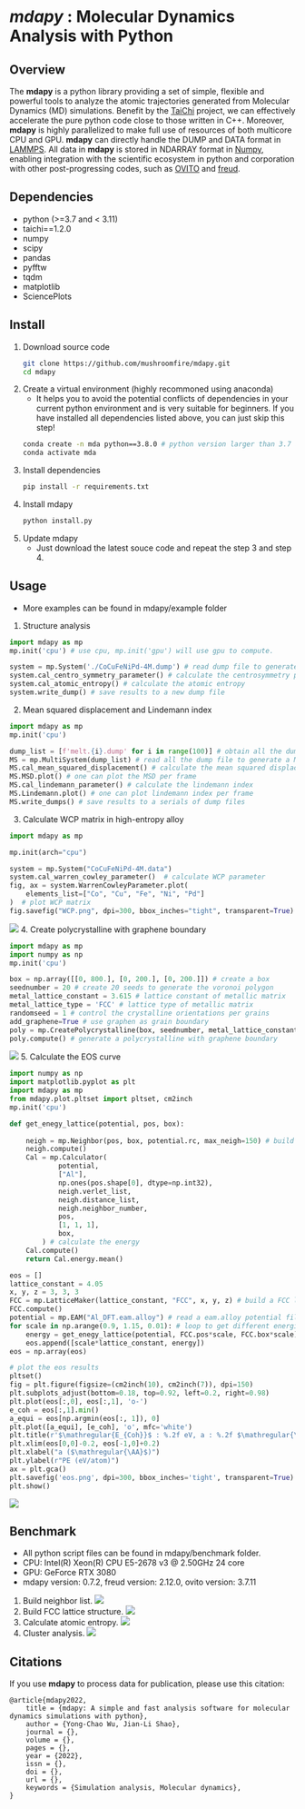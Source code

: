 # *mdapy* : Molecular Dynamics Analysis with Python
## Overview
The **mdapy** is a python library providing a set of simple, flexible and powerful tools to analyze the atomic trajectories generated from Molecular Dynamics (MD) simulations. Benefit by the [TaiChi](https://github.com/taichi-dev/taichi) project, we can effectively accelerate the pure python code close to those written in C++. Moreover, **mdapy** is highly parallelized to make full use of resources of both multicore CPU and GPU. **mdapy** can directly handle the DUMP and DATA format in [LAMMPS](https://www.lammps.org/). All data in **mdapy** is stored in NDARRAY format in [Numpy](https://numpy.org/), enabling integration with the scientific ecosystem in python and corporation with other post-progressing codes, such as [OVITO](https://www.ovito.org/) and [freud](https://github.com/glotzerlab/freud). 
## Dependencies
- python (>=3.7 and < 3.11)
- taichi==1.2.0
- numpy
- scipy
- pandas
- pyfftw
- tqdm
- matplotlib
- SciencePlots
## Install
1. Download source code
   ```bash
   git clone https://github.com/mushroomfire/mdapy.git
   cd mdapy 
   ```
2. Create a virtual environment (highly recommoned using anaconda)
   - It helps you to avoid the potential conflicts of dependencies in your current python environment and is very suitable for beginners. If you have installed all dependencies listed above, you can just skip this step!
   ```bash
   conda create -n mda python==3.8.0 # python version larger than 3.7 and lower than 3.11 is okay.
   conda activate mda
   ```
3. Install dependencies
    ```bash
   pip install -r requirements.txt
   ```
4. Install mdapy
   ```python
   python install.py
   ```
5. Update mdapy
   - Just download the latest souce code and repeat the step 3 and step 4.
## Usage
- More examples can be found in mdapy/example folder
1. Structure analysis
```python
import mdapy as mp
mp.init('cpu') # use cpu, mp.init('gpu') will use gpu to compute.

system = mp.System('./CoCuFeNiPd-4M.dump') # read dump file to generate a system class
system.cal_centro_symmetry_parameter() # calculate the centrosymmetry parameters
system.cal_atomic_entropy() # calculate the atomic entropy
system.write_dump() # save results to a new dump file
```
2. Mean squared displacement and Lindemann index
```python
import mdapy as mp
mp.init('cpu')

dump_list = [f'melt.{i}.dump' for i in range(100)] # obtain all the dump filenames in a list
MS = mp.MultiSystem(dump_list) # read all the dump file to generate a MultiSystem class
MS.cal_mean_squared_displacement() # calculate the mean squared displacement
MS.MSD.plot() # one can plot the MSD per frame
MS.cal_lindemann_parameter() # calculate the lindemann index
MS.Lindemann.plot() # one can plot lindemann index per frame
MS.write_dumps() # save results to a serials of dump files
```
3. Calculate WCP matrix in high-entropy alloy
```python
import mdapy as mp

mp.init(arch="cpu")

system = mp.System("CoCuFeNiPd-4M.data")
system.cal_warren_cowley_parameter()  # calculate WCP parameter
fig, ax = system.WarrenCowleyParameter.plot(
    elements_list=["Co", "Cu", "Fe", "Ni", "Pd"]
)  # plot WCP matrix
fig.savefig("WCP.png", dpi=300, bbox_inches="tight", transparent=True)
```
![](example/WCP.png)
4. Create polycrystalline with graphene boundary
```python
import mdapy as mp
import numpy as np
mp.init('cpu')

box = np.array([[0, 800.], [0, 200.], [0, 200.]]) # create a box
seednumber = 20 # create 20 seeds to generate the voronoi polygon
metal_lattice_constant = 3.615 # lattice constant of metallic matrix
metal_lattice_type = 'FCC' # lattice type of metallic matrix
randomseed = 1 # control the crystalline orientations per grains
add_graphene=True # use graphen as grain boundary
poly = mp.CreatePolycrystalline(box, seednumber, metal_lattice_constant, metal_lattice_type, randomseed=randomseed, add_graphene=add_graphene, gra_overlap_dis=1.2)
poly.compute() # generate a polycrystalline with graphene boundary
```
![](example/polycrystalline.png)
5. Calculate the EOS curve
```python
import numpy as np
import matplotlib.pyplot as plt
import mdapy as mp
from mdapy.plot.pltset import pltset, cm2inch
mp.init('cpu')

def get_enegy_lattice(potential, pos, box):
    
    neigh = mp.Neighbor(pos, box, potential.rc, max_neigh=150) # build neighbor list
    neigh.compute()
    Cal = mp.Calculator(
            potential,
            ["Al"],
            np.ones(pos.shape[0], dtype=np.int32),
            neigh.verlet_list,
            neigh.distance_list,
            neigh.neighbor_number,
            pos,
            [1, 1, 1],
            box,
        ) # calculate the energy
    Cal.compute()
    return Cal.energy.mean()

eos = []
lattice_constant = 4.05
x, y, z = 3, 3, 3
FCC = mp.LatticeMaker(lattice_constant, "FCC", x, y, z) # build a FCC lattice
FCC.compute()
potential = mp.EAM("Al_DFT.eam.alloy") # read a eam.alloy potential file
for scale in np.arange(0.9, 1.15, 0.01): # loop to get different energies
    energy = get_enegy_lattice(potential, FCC.pos*scale, FCC.box*scale)
    eos.append([scale*lattice_constant, energy])
eos = np.array(eos)

# plot the eos results
pltset()
fig = plt.figure(figsize=(cm2inch(10), cm2inch(7)), dpi=150)
plt.subplots_adjust(bottom=0.18, top=0.92, left=0.2, right=0.98)
plt.plot(eos[:,0], eos[:,1], 'o-')
e_coh = eos[:,1].min()
a_equi = eos[np.argmin(eos[:, 1]), 0]
plt.plot([a_equi], [e_coh], 'o', mfc='white')
plt.title(r'$\mathregular{E_{Coh}}$ : %.2f eV, a : %.2f $\mathregular{\AA}$' % (e_coh, a_equi), fontsize=10)
plt.xlim(eos[0,0]-0.2, eos[-1,0]+0.2)
plt.xlabel("a ($\mathregular{\AA}$)")
plt.ylabel(r"PE (eV/atom)")
ax = plt.gca()
plt.savefig('eos.png', dpi=300, bbox_inches='tight', transparent=True)
plt.show()
```
![](example/eos.png)
## Benchmark
- All python script files can be found in mdapy/benchmark folder.
- CPU: Intel(R) Xeon(R) CPU E5-2678 v3 @ 2.50GHz 24 core
- GPU: GeForce RTX 3080
- mdapy version: 0.7.2, freud version: 2.12.0, ovito version: 3.7.11
1. Build neighbor list.
![](benchmark/buildneighbor_mdapy_freud.png)
2. Build FCC lattice structure.
![](benchmark/build_lattice_mdapy_freud.png)
3. Calculate atomic entropy.
![](benchmark/entropy_mdapy_ovito.png)
4. Cluster analysis.
![](benchmark/cluster_mdapy_ovito.png)
## Citations
If you use **mdapy** to process data for publication, please use this citation:
```
@article{mdapy2022,
    title = {mdapy: A simple and fast analysis software for molecular dynamics simulations with python},
    author = {Yong-Chao Wu, Jian-Li Shao},
    journal = {},
    volume = {},
    pages = {},
    year = {2022},
    issn = {},
    doi = {},
    url = {},
    keywords = {Simulation analysis, Molecular dynamics},
}
```